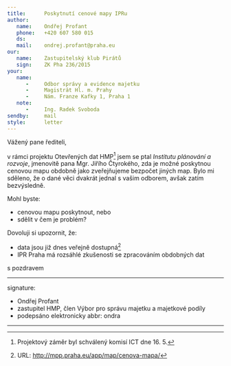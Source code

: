 ```yaml
---
title:      Poskytnutí cenové mapy IPRu
author:
   name:    Ondřej Profant
   phone:   +420 607 580 015
   ds:      
   mail:    ondrej.profant@praha.eu
our:
   name:    Zastupitelský klub Pirátů
   sign:    ZK Pha 236/2015
your:
   name:    
      -     Odbor správy a evidence majetku
      - 	Magistrát Hl. m. Prahy
      -		Nám. Franze Kafky 1, Praha 1
   note:
      -     Ing. Radek Svoboda
sendby:     mail
style:      letter
---
```


Vážený pane řediteli,

v rámci projektu Otevřených dat HMP[^1] jsem se ptal *Institutu plánování a rozvoje*, jmenovitě pana Mgr. Jiřího Čtyrokého, zda je možné poskytnou cenovou mapu obdobně jako zveřejňujeme bezpočet jiných map. Bylo mi sděleno, že o dané věci dvakrát jednal s vašim odborem, avšak zatím bezvýsledně.

Mohl byste:

- cenovou mapu poskytnout, nebo 
- sdělit v čem je problém?

Dovoluji si upozornit, že:

- data jsou již dnes veřejně dostupná[^2]
- IPR Praha má rozsáhlé zkušenosti se zpracováním obdobných dat 


[^1]: Projektový záměr byl schválený komisí ICT dne 16. 5.
[^2]: URL: http://mpp.praha.eu/app/map/cenova-mapa/

s pozdravem

---
signature:
  - Ondřej Profant
  - zastupitel HMP, člen Výbor pro správu majetku a majetkové podíly
  - podepsáno elektronicky
abbr:       ondra
---
